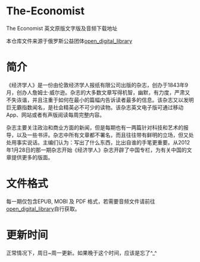 # The-Economist 

The Economist 英文原版文字版及音频下载地址

本仓库文件来源于俄罗斯公益团体[open_digital_library](https://vk.com/open_digital_library)

# 简介

《经济学人》是一份由伦敦经济学人报纸有限公司出版的杂志，创办于1843年9月，创办人詹姆士·威尔逊。杂志的大多数文章写得机智，幽默，有力度，严肃又不失诙谐，并且注重于如何在最小的篇幅内告诉读者最多的信息。该杂志又以发明巨无霸指数闻名，是社会精英必不可少的读物。该杂志英文电子版可通过移动App、网站或者有声版阅读每周完整内容。

杂志主要关注政治和商业方面的新闻，但是每期也有一两篇针对科技和艺术的报导，以及一些书评。杂志中所有文章都不署名，而且往往带有鲜明的立场，但又处处用事实说话。主编们认为：写出了什么东西，比出自谁的手笔更重要。从2012年1月28日的那一期杂志开始《经济学人》杂志开辟了中国专栏，为有关中国的文章提供更多的版面。

# 文件格式

每一期仅包含EPUB, MOBI 及 PDF 格式，若需要音频文件请前往[open_digital_library](https://vk.com/open_digital_library)自行获取。

# 更新时间

正常情况下，周日~周一更新。如果晚于这个时间，应该是忘了^_^
